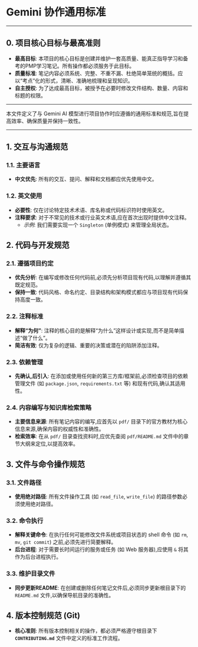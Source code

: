 # Gemini 协作通用标准

---

## 0. 项目核心目标与最高准则

- **最高目标**: 本项目的核心目标是创建并维护一套高质量、能真正指导学习和备考的PMP学习笔记。所有操作都必须服务于此目标。
- **质量标准**: 笔记内容必须系统、完整、不重不漏、杜绝简单笼统的概括。应以“考点”化的形式，清晰、准确地梳理和呈现知识。
- **自主授权**: 为了达成最高目标，被授予在必要时修改文件结构、数量、内容和标题的权限。

---

本文件定义了与 Gemini AI 模型进行项目协作时应遵循的通用标准和规范,旨在提高效率、确保质量并保持一致性。

---

## 1. 交互与沟通规范

### 1.1. 主要语言
- **中文优先**: 所有的交互、提问、解释和文档都应优先使用中文。

### 1.2. 英文使用
- **必要性**: 仅在讨论特定技术术语、库名称或代码标识符时使用英文。
- **注释要求**: 对于不常见的技术或行业英文术语,应在首次出现时提供中文注释。
  - *示例*: 我们需要实现一个 `Singleton` (单例模式) 来管理全局状态。

## 2. 代码与开发规范

### 2.1. 遵循项目约定
- **优先分析**: 在编写或修改任何代码前,必须先分析项目现有代码,以理解并遵循其既定规范。
- **保持一致**: 代码风格、命名约定、目录结构和架构模式都应与项目现有代码保持高度一致。

### 2.2. 注释标准
- **解释“为何”**: 注释的核心目的是解释“为什么”这样设计或实现,而不是简单描述“做了什么”。
- **简洁有效**: 仅为复杂的逻辑、重要的决策或潜在的陷阱添加注释。

### 2.3. 依赖管理
- **先确认,后引入**: 在添加或使用任何新的第三方库/框架前,必须检查项目的依赖管理文件 (如 `package.json`, `requirements.txt` 等) 和现有代码,确认其适用性。

### 2.4. 内容编写与知识库检索策略
- **主要信息来源**: 所有笔记内容的编写,应首先以 `pdf/` 目录下的官方教材为核心信息来源,确保内容的权威性和准确性。
- **检索效率**: 在从 `pdf/` 目录查找资料时,应优先查阅 `pdf/README.md` 文件中的章节大纲来定位,以提高效率。

## 3. 文件与命令操作规范

### 3.1. 文件路径
- **使用绝对路径**: 所有文件操作工具 (如 `read_file`, `write_file`) 的路径参数必须使用绝对路径。

### 3.2. 命令执行
- **解释关键命令**: 在执行任何可能修改文件系统或项目状态的 shell 命令 (如 `rm`, `mv`, `git commit`) 之前,必须先进行简要解释。
- **后台进程**: 对于需要长时间运行的服务或任务 (如 Web 服务器),应使用 `&` 将其作为后台进程执行。

### 3.3. 维护目录文件
- **同步更新README**: 在创建或删除任何笔记文件后,必须同步更新根目录下的 `README.md` 文件,以确保导航目录的准确性。

## 4. 版本控制规范 (Git)

- **核心准则**: 所有版本控制相关的操作，都必须严格遵守根目录下 **`CONTRIBUTING.md`** 文件中定义的标准工作流程。
